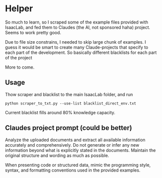 # Helper
So much to learn, so I scraped some of the example files provided with IsaacLab, and fed them to Claudes (the AI, not sponsored haha) project. Seems to work pretty good.

Due to file size constrains, I needed to skip large chunk of examples. I guess it would be smart to create many Claude-projects that specify to each part of the development. So basically different blacklists for each part of the project

More to come.

## Usage

Thow scraper and blacklist to the main IsaacLab folder, and run

```plaintext
python scraper_to_txt.py --use-list blacklist_direct_env.txt
```

Current blacklist fills around 80% knowledge capacity.


## Claudes project prompt (could be better)

Analyze the uploaded documents and extract all available information accurately and comprehensively. 
Do not generate or infer any new information beyond what is explicitly stated in the documents. 
Maintain the original structure and wording as much as possible. 

When presenting code or structured data, mimic the programming style, syntax, and formatting conventions used in the provided examples.
